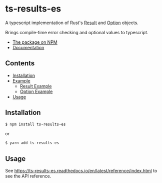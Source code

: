 # ts-results-es

A typescript implementation of Rust's [Result](https://doc.rust-lang.org/std/result/)
and [Option](https://doc.rust-lang.org/std/option/) objects.

Brings compile-time error checking and optional values to typescript.

* [The package on NPM](https://www.npmjs.com/package/ts-results-es)
* [Documentation](https://ts-results-es.readthedocs.io)

## Contents

-   [Installation](#installation)
-   [Example](#example)
    -   [Result Example](#result-example)
    -   [Option Example](#option-example)
-   [Usage](#usage)

## Installation

```bash
$ npm install ts-results-es
```

or

```bash
$ yarn add ts-results-es
```

## Usage

See https://ts-results-es.readthedocs.io/en/latest/reference/index.html to see the API
reference.
